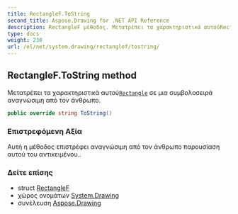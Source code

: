 ```yaml
---
title: RectangleF.ToString
second_title: Aspose.Drawing for .NET API Reference
description: RectangleF μέθοδος. Μετατρέπει τα χαρακτηριστικά αυτούRectangle σε μια συμβολοσειρά αναγνώσιμη από τον άνθρωπο.
type: docs
weight: 230
url: /el/net/system.drawing/rectanglef/tostring/
---
```

## RectangleF.ToString method

Μετατρέπει τα χαρακτηριστικά αυτού[`Rectangle`](../../rectangle/) σε μια συμβολοσειρά αναγνώσιμη από τον άνθρωπο.

```csharp
public override string ToString()
```

### Επιστρεφόμενη Αξία

Αυτή η μέθοδος επιστρέφει αναγνώσιμη από τον άνθρωπο παρουσίαση αυτού του αντικειμένου..

### Δείτε επίσης

* struct [RectangleF](../)
* χώρος ονομάτων [System.Drawing](../../rectanglef/)
* συνέλευση [Aspose.Drawing](../../../)


